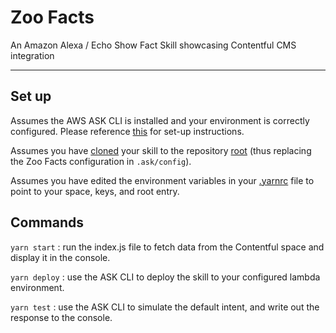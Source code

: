 # Zoo Facts
An Amazon Alexa / Echo Show Fact Skill showcasing Contentful CMS integration
- - - -
## Set up
Assumes the AWS ASK CLI is installed and your environment is correctly configured. Please reference [this](https://developer.amazon.com/docs/smapi/quick-start-alexa-skills-kit-command-line-interface.html) for set-up instructions.

Assumes you have [cloned](https://developer.amazon.com/docs/smapi/ask-cli-command-reference.html#clone-command) your skill to the repository [root](https://github.com/truthlabs/ZooFacts/tree/master/Zoo_Facts) (thus replacing the Zoo Facts configuration in `.ask/config`).

Assumes you have edited the environment variables in your [.yarnrc](https://yarnpkg.com/en/docs/envvars) file to point to your space, keys, and root entry.

## Commands
`yarn start` : run the index.js file to fetch data from the Contentful space and display it in the console.

`yarn deploy` : use the ASK CLI to deploy the skill to your configured lambda environment.

`yarn test` : use the ASK CLI to simulate the default intent, and write out the response to the console.
